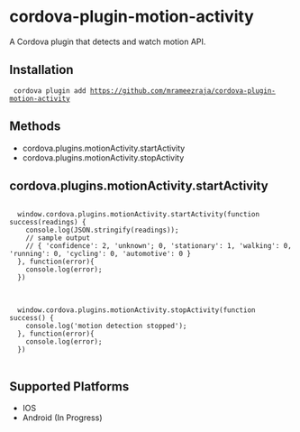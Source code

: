 
cordova-plugin-motion-activity
====================

A Cordova plugin that detects and watch motion API. 

Installation
------------

<code> cordova plugin add https://github.com/mrameezraja/cordova-plugin-motion-activity </code>


Methods
-------
- cordova.plugins.motionActivity.startActivity
- cordova.plugins.motionActivity.stopActivity


cordova.plugins.motionActivity.startActivity
-----------------------------------

<pre>
<code>
  window.cordova.plugins.motionActivity.startActivity(function success(readings) {
    console.log(JSON.stringify(readings));
    // sample output
    // { 'confidence': 2, 'unknown'; 0, 'stationary': 1, 'walking': 0, 'running': 0, 'cycling': 0, 'automotive': 0 }
  }, function(error){
    console.log(error);
  })
</code>
</pre>

<pre>
<code>
  window.cordova.plugins.motionActivity.stopActivity(function success() {
    console.log('motion detection stopped');
  }, function(error){
    console.log(error);
  })
</code>
</pre>

Supported Platforms
-------------------

- IOS
- Android (In Progress)


